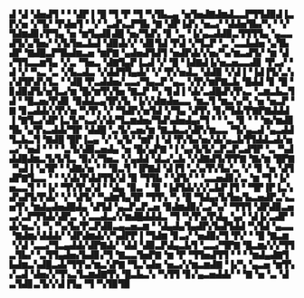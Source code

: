 ▟▝▟▝▟▅▟▜▝▝▝▟▛▐▝█▝▜▝▛▝▜▝▚▜▙▃▄▝▅▜▅▟▇▟▆▟▃▃▛▜▜▟▉▟▐▃▛▞▅▝▞▜▞▝▛▟▅▜▝▝▞▝▃▟▚▃▛▜▙▝▇▝▟▛▐▟▚▝▅▃▞▝▟▟▅▜▙▞▚▝▝▞▜▟▆▟▊▞▛▜▄▝▅▝▆▜▄▟▊▟█▝▅▞▜▟▚▝▊▝▃▝▐▞▄▃▟▟▉▃▜▜▜▜▄▝▄▃▃▟▜▞▄▜▅▞▝▞▙▜▅▃▙▟▝▟▉▟▞▞▝▟▊▜▟▝▛▟▝▞▜▃▛▝▃▝▃▃▙▟▅▝▄▜▙▟▛▝▇▟█▃▛▜▙▟▆▃▅▝▆▛▇▝▄▟▅▟▜▟▜▝▅▟▛▟▞▞▅▞▚▞▆▃▟▜▞▝▆▝▟▞▜▜▃▃▆▜▄▝▞▃▝▜▅▃▝▟▇▜▄▛▐▃▟▝▞▝█▝▐▟▇▟▐▞▅▃▅▃▃▟▊▝▛▃▞▝▟▝▞▝▚▃▝▃▝▞▙▃▟▃▝▞▟▟▜▜▄▟▞▝▞▝▛▞▅▟▃▝▟▟▉▝▞▟▐▝▐▟▐▜▞▃▚▞▟▜▛▟▚▜▃▝▝▟█▝▛▃▟▟▅▞▃▃▞▜▄▃▛▝▄▃▝▞▛▞▆▛▇▃▙▝█▟▟▝▊▝█▝▊▟▉▟▜▞▅▜▃▞▆▝█▞▆▜▚▜▅▝▇▃▛▝▚▝▊▟▐▝▟▞▃▟█▟▚▜▚▃▝▃▆▃▙▃▜▟▝▝█▃▅▞▛▟▊▝▉▟▟▃▄▜▛▞▙▝▐▞▞▟▆▟▅▃▃▝▆▃▜▝▆▃▚▞▚▝▅▝▅▃▛▝▇▝▊▃▟▟▞▞▛▞▅▝▚▜▚▝▞▝▜▟▛▞▅▜▟▝▞▜▄▝▟▜▚▝▊▞▜▟▞▛▇▛▇▟▟▟▐▝▇▜▃▞▟▛▐▃▜▞▚▃▞▞▟▞▜▃▆▟▅▞▜▟▚▟▅▟▄▞▜▝▝▝▃▝▊▝▝▝▆▞▆▟▊▜▙▝▄▜▚▃▟▟▞▜▛▝▟▟█▝▃▜▞▃▅▞▆▝▇▃▙▃▞▟▛▞▆▃▃▝▜▞▄▃▟▝▄▃▟▟▜▃▙▃▜▝▇▟█▝█▛▐▃▄▝▞▝▄▜▞▝▆▛▐▝▟▝▛▞▙▞▅▞▟▞▄▃▙▜▜▟▟▃▟▞▅▃▞▝▅▟▝▝▝▝▃▜▞▟▉▃▅▟▄▝▅▝█▞▄▛▇▝▐▝▄▞▙▜▞▃▛▃▛▃▟▜▛▝▃▝▚▟▟▟█▟▆▃▜▞▙▜▃▝▉▞▞▜▅▃▝▞▄▟▟▝▟▃▞▃▙▝▞▟▇▟▜▞▛▛▇▝▇▞▆▝█▛▇▝▚▟▐▝▄▜▛▝▝▟▇▞▅▝▝▝▉▃▜▝▐▛▇▟▝▟▐▜▝▃▚▞▛▞▙▞▃▝▞▝▊▝▅▝▟▜▟▛▇▜▃▃▝▝▝▞▟▞▛▟▟▜▜▞▟▝▉▝▜▜▙▝▝▟▜▞▝▝▃▃▅▟▊▞▃▝▆▝▜▝▐▞▅▃▃▜▝▝▐▞▝▜▚▜▚▞▟▝▝▟▄▝▉▃▝▝▉▝▐▟▜▟▞▞▞▃▙▛▐▜▝▝▜▛▐▛▐▃▚▟▚▟▜▞▛▟▞▝▞▝▟▜▞▝▚▟▆▜▄▜▛▝▜▜▚▝▚▝█▝▜▟▄▞▙▜▅▞▙▃▅▟▛▃▚▃▅▜▚▝▆▟▄▟▅▟█▟▄▝▟▜▟▝▄▃▛▃▛▃▅▝▉▟▆▟▉▞▃▞▚▞▝▜▜▜▝▟▛▟▉▃▅▃▞▃▛▜▜▟▞▟▛▃▝▞▃▃▟▃▞▞▆▟█▟▟▟▃▝▜▝▚▜▚▞▛▟▄▝▄▞▝▟▐▞▃▟▛▝▟▞▅▃▚▝▚▝▚▞▙▞▛▃▛▟▉▃▄▃▅▃▆▝▝▟▄▟▄▜▄▟▛▞▙▟▜▟▟▝▚▜▟▝▄▃▃▝▇▟▆▞▟▟▟▞▝▟▛▟▆▟▞▞▚▟▛▛▐▝▜▟▆▝▊▃▞▝▅▟▉▞▜▝▛▞▝▝█▝▇▃▆▝▞▟▝▃▃▞▜▃▄▟▟▞▟▛▇▟▞▝▟▟▝▟▉▃▛▟▄▃▙▜▝▃▃▞▜▛▇▝█▃▆▞▞▞▜▜▃▜▙▞▝▃▜▜▄▟▅▞▙▟▊▞▜▝▇▃▃▜▅▛▇▝▆▝▛▝▜▜▅▟▜▜▝▝▝▝▆▟▄▟▇▜▙▟▆▃▚▟█▃▟▞▜▜▚▞▆▃▚▛▇▝▜▃▚▟▅▝▅▃▞▞▆▃▆▟▇▝▐▞▚▝▄▃▅▝▆▜▚▞▃▟▝▟▅▞▞▜▚▃▜▃▆▟▇▜▚▝█▃▙▃▚▝▚▜▜▝▊▞▄▃▅▟▟▞▝▝▇▝▅▝▃▝▟▃▜▟▊▃▜▞▞▟▐▜▄▝▜▝▚▜▉▜▉
